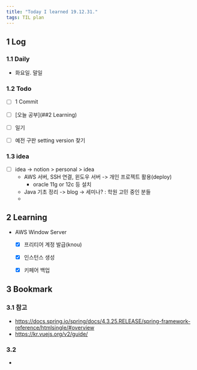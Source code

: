 ```yaml
---
title: "Today I learned 19.12.31."
tags: TIL plan
---
```


## 1 Log

### 1.1 Daily

- 화요일. 말일

  

### 1.2 Todo

- [ ] 1 Commit
- [ ] [오늘 공부](##2 Learning)
- [ ] 일기
- [ ] 예전 구판 setting version 찾기


### 1.3 idea

- [ ] idea -> notion > personal > idea
  - AWS 서버, SSH 연결, 윈도우 서버  -> 개인 프로젝트 활용(deploy)
    - oracle 11g or 12c 등 설치
  - Java 기초 정리 -> blog -> 세미나? : 학원 고민 중인 분들
  - 

## 2 Learning

- AWS Window Server

  - [x] 프리티어 계정 발급(knou)
  - [x] 인스턴스 생성
  - [x] 키페어 백업



## 3 Bookmark
### 3.1 참고

- https://docs.spring.io/spring/docs/4.3.25.RELEASE/spring-framework-reference/htmlsingle/#overview
- https://kr.vuejs.org/v2/guide/

### 3.2 

- 